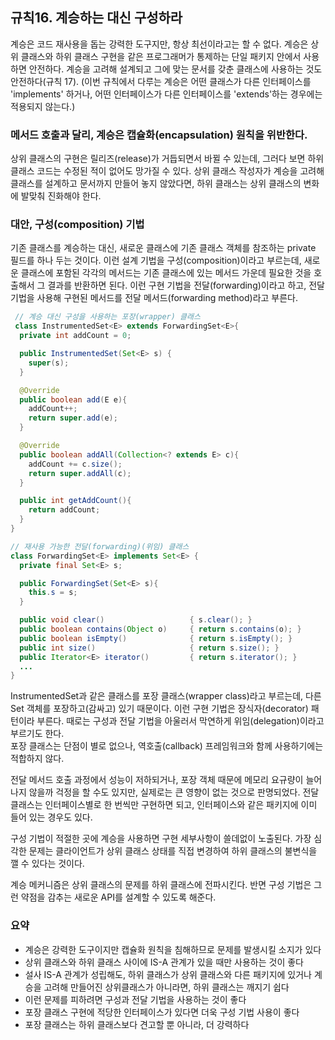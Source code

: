 ## 규칙16. 계승하는 대신 구성하라

계승은 코드 재사용을 돕는 강력한 도구지만, 항상 최선이라고는 할 수 없다. 계승은 상위 클래스와 하위 클래스 구현을 같은 프로그래머가 통제하는 단일 패키지 안에서 사용하면 안전하다. 계승을 고려해 설계되고 그에 맞는 문서를 갖춘 클래스에 사용하는 것도 안전하다(규칙 17). (이번 규칙에서 다루는 계승은 어떤 클래스가 다른 인터페이스를 'implements' 하거나, 어떤 인터페이스가 다른 인터페이스를 'extends'하는 경우에는 적용되지 않는다.)

### 메서드 호출과 달리, 계승은 캡슐화(encapsulation) 원칙을 위반한다.

상위 클래스의 구현은 릴리즈(release)가 거듭되면서 바뀔 수 있는데, 그러다 보면 하위 클래스 코드는 수정된 적이 없어도 망가질 수 있다. 상위 클래스 작성자가 계승을 고려해 클래스를 설계하고 문서까지 만들어 놓지 않았다면, 하위 클래스는 상위 클래스의 변화에 발맞춰 진화해야 한다.

### 대안, 구성(composition) 기법

기존 클래스를 계승하는 대신, 새로운 클래스에 기존 클래스 객체를 참조하는 private 필드를 하나 두는 것이다. 이런 설계 기법을 구성(composition)이라고 부르는데, 새로운 클래스에 포함된 각각의 메서드는 기존 클래스에 있는 메서드 가운데 필요한 것을 호출해서 그 결과를 반환하면 된다. 이런 구현 기법을 전달(forwarding)이라고 하고, 전달 기법을 사용해 구현된 메서드를 전달 메서드(forwarding method)라고 부른다.

```java
 // 계승 대신 구성을 사용하는 포장(wrapper) 클래스
 class InstrumentedSet<E> extends ForwardingSet<E>{
  private int addCount = 0;

  public InstrumentedSet(Set<E> s) {
    super(s);
  }

  @Override
  public boolean add(E e){
    addCount++;
    return super.add(e);
  }

  @Override
  public boolean addAll(Collection<? extends E> c){
    addCount += c.size();
    return super.addAll(c);
  }

  public int getAddCount(){
    return addCount;
  }
}

// 재사용 가능한 전달(forwarding)(위임) 클래스
class ForwardingSet<E> implements Set<E> {
  private final Set<E> s;

  public ForwardingSet(Set<E> s){
    this.s = s;
  }

  public void clear() 					{ s.clear(); }
  public boolean contains(Object o) 	{ return s.contains(o); }
  public boolean isEmpty() 			    { return s.isEmpty(); }
  public int size() 					{ return s.size(); }
  public Iterator<E> iterator() 		{ return s.iterator(); }
  ...
}
```

InstrumentedSet과 같은 클래스를 포장 클래스(wrapper class)라고 부르는데, 다른 Set 객체를 포장하고(감싸고) 있기 때문이다. 이런 구현 기법은 장식자(decorator) 패턴이라 부른다. 때로는 구성과 전달 기법을 아울러서 막연하게 위임(delegation)이라고 부르기도 한다.<br>
포장 클래스는 단점이 별로 없으나, 역호출(callback) 프레임워크와 함께 사용하기에는 적합하지 않다.

전달 메서드 호출 과정에서 성능이 저하되거나, 포장 객체 때문에 메모리 요규량이 늘어나지 않을까 걱정을 할 수도 있지만, 실제로는 큰 영향이 없는 것으로 판명되었다. 전달 클래스는 인터페이스별로 한 번씩만 구현하면 되고, 인터페이스와 같은 패키지에 이미 들어 있는 경우도 있다.

구성 기법이 적절한 곳에 계승을 사용하면 구현 세부사항이 쓸데없이 노출된다. 가장 심각한 문제는 클라이언트가 상위 클래스 상태를 직접 변경하여 하위 클래스의 불변식을 깰 수 있다는 것이다.

계승 메커니즘은 상위 클래스의 문제를 하위 클래스에 전파시킨다. 반면 구성 기법은 그런 약점을 감추는 새로운 API를 설계할 수 있도록 해준다.

### 요약

- 계승은 강력한 도구이지만 캡슐화 원칙을 침해하므로 문제를 발생시킬 소지가 있다
- 상위 클래스와 하위 클래스 사이에 IS-A 관계가 있을 때만 사용하는 것이 좋다
- 설사 IS-A 관계가 성립해도, 하위 클래스가 상위 클래스와 다른 패키지에 있거나 계승을 고려해 만들어진 상위클래스가 아니라면, 하위 클래스는 깨지기 쉽다
- 이런 문제를 피하려면 구성과 전달 기법을 사용하는 것이 좋다
- 포장 클래스 구현에 적당한 인터페이스가 있다면 더욱 구성 기법 사용이 좋다
- 포장 클래스는 하위 클래스보다 견고할 뿐 아니라, 더 강력하다
